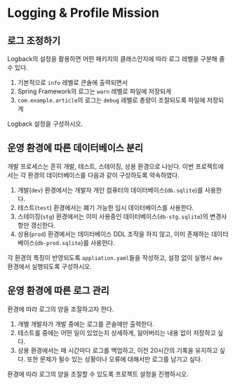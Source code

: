 # Logging & Profile Mission

## 로그 조정하기

Logback의 설정을 활용하면 어떤 패키지의 클래스인지에 따라 로그 레벨을 구분해 줄 수 있다.

1. 기본적으로 `info` 레벨로 콘솔에 출력되면서
2. Spring Framework의 로그는 `warn` 레벨로 파일에 저장되게
3. `com.example.article`의 로그는 `debug` 레벨로 총량이 조절되도록 파일에 저장되게

Logback 설정을 구성하시오.


## 운영 환경에 따른 데이터베이스 분리

개발 프로세스는 흔히 개발, 테스트, 스테이징, 상용 환경으로 나뉜다. 이번 프로젝트에서는 각 환경의 데이터베이스를
다음과 같이 구성하도록 약속하였다.

1. 개발(`dev`) 환경에서는 개발자 개인 컴퓨터의 데이터베이스(`db.sqlite`)를 사용한다.
2. 테스트(`test`) 환경에서는 폐기 가능한 임시 데이터베이스를 사용한다.
3. 스테이징(`stg`) 환경에서는 이미 사용중인 데이터베이스(`db-stg.sqlite`)의 변경사항만 갱신한다.
4. 상용(`prod`) 환경에서는 데이터베이스 DDL 조작을 하지 않고, 이미 존재하는 데이터베이스(`db-prod.sqlite`)를 사용한다.

각 환경의 특징이 반영되도록 `appliation.yaml`들을 작성하고, 설정 없이 실행시 `dev` 환경에서 실행되도록 구성하시오.


## 운영 환경에 따른 로그 관리

환경에 따라 로그의 양을 조절하고자 한다.

1. 개별 개발자가 개발 중에는 로그를 콘솔에만 출력한다.
2. 테스트를 중에는 어떤 일이 있었는지 상세하게, 잃어버리는 내용 없이 저장하고 싶다.
3. 상용 환경에서는 매 시간마다 로그를 백업하고, 이전 20시간의 기록을 유지하고 싶다.
   또한 문제가 될수 있는 상황이나 오류에 대해서만 로그를 남기고 싶다.

환경에 따라 로그의 양을 조절할 수 있도록 프로젝트 설정을 진행하시오.
